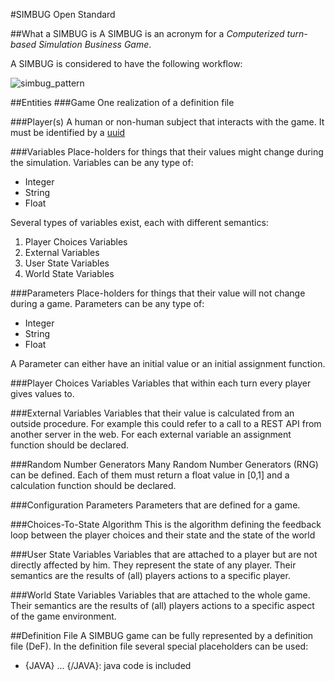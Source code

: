 #SIMBUG Open Standard

##What a SIMBUG is
A SIMBUG is an acronym for a *Computerized turn-based Simulation Business Game*.

A SIMBUG is considered to have the following workflow:

![simbug_pattern](https://cloud.githubusercontent.com/assets/13544631/8970933/339c6ed6-3655-11e5-92d7-e32dc0f66b1e.png)


##Entities
###Game
One realization of a definition file

###Player(s)
A human or non-human subject that interacts with the game. It must be identified by a [uuid](https://en.wikipedia.org/wiki/Universally_unique_identifier)



###Variables
Place-holders for things that their values might change during the simulation. 
Variables can be any type of:
* Integer
* String
* Float

Several types of variables exist, each with different semantics: 

1. Player Choices Variables
2. External Variables
3. User State Variables 
4. World State Variables

###Parameters
Place-holders for things that their value will not change during a game.
Parameters can be any type of:
* Integer
* String
* Float

A Parameter can either have an initial value or an initial assignment function.

###Player Choices Variables
Variables that within each turn every player gives values to. 


###External Variables
Variables that their value is calculated from an outside procedure. 
For example this could refer to a call to a REST API from another server in the web.
For each external variable an assignment function should be declared.


###Random Number Generators
Many Random Number Generators (RNG) can be defined. 
Each of them must return a float value in [0,1] and a calculation function should be declared.


###Configuration Parameters
Parameters that are defined for a game.

###Choices-To-State Algorithm
This is the algorithm defining the feedback loop between the player choices and their state and the state of the world

###User State Variables 
Variables that are attached to a player but are not directly affected by him. 
They represent the state of any player.
Their semantics are the results of (all) players actions to a specific player. 

###World State Variables
Variables that are attached to the whole game.
Their semantics are the results of (all) players actions to a specific aspect of the game environment. 

##Definition File
A SIMBUG game can be fully represented by a definition file (DeF). 
In the definition file several special placeholders can be used:
* {JAVA} ... {/JAVA}: java code is included
